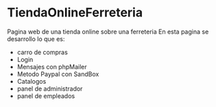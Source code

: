 # TiendaOnlineFerreteria
Pagina web de una tienda online sobre una ferreteria 
En esta pagina se desarrollo lo que es:
* carro de compras
* Login
* Mensajes con phpMailer
* Metodo Paypal con SandBox
* Catalogos
* panel de administrador
* panel de empleados
